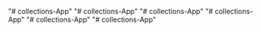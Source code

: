 "# collections-App" 
"# collections-App" 
"# collections-App" 
"# collections-App" 
"# collections-App" 
"# collections-App" 

